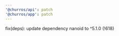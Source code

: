 ```yaml
---
'@churros/api': patch
'@churros/app': patch
---
```


fix(deps): update dependency nanoid to ^5.1.0 (!618)
